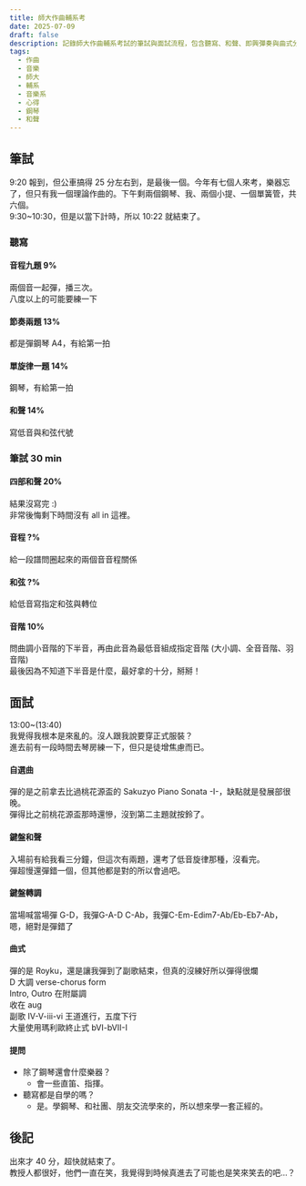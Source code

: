 ```yaml
---
title: 師大作曲輔系考
date: 2025-07-09
draft: false
description: 記錄師大作曲輔系考試的筆試與面試流程，包含聽寫、和聲、即興彈奏與曲式分析等細節，並附上個人心情與反思。
tags:
  - 作曲
  - 音樂
  - 師大
  - 輔系
  - 音樂系
  - 心得
  - 鋼琴
  - 和聲
---
```

## 筆試
9:20 報到，但公車搞得 25 分左右到，是最後一個。今年有七個人來考，樂器忘了，但只有我一個理論作曲的。下午剩兩個鋼琴、我、兩個小提、一個單簧管，共六個。\
9:30~10:30，但是以當下計時，所以 10:22 就結束了。
### 聽寫
#### 音程九題 9%
兩個音一起彈，播三次。\
八度以上的可能要練一下
#### 節奏兩題 13%
都是彈鋼琴 A4，有給第一拍
#### 單旋律一題 14%
鋼琴，有給第一拍
#### 和聲 14%
寫低音與和弦代號
### 筆試 30 min
#### 四部和聲 20%
結果沒寫完 :)\
非常後悔剩下時間沒有 all in 這裡。
#### 音程 ?%
給一段譜問圈起來的兩個音音程關係
#### 和弦 ?%
給低音寫指定和弦與轉位
#### 音階 10%
問曲調小音階的下半音，再由此音為最低音組成指定音階 (大小調、全音音階、羽音階)\
最後因為不知道下半音是什麼，最好拿的十分，掰掰！
## 面試
13:00~(13:40) \
我覺得我根本是來亂的。沒人跟我說要穿正式服裝？ \
進去前有一段時間去琴房練一下，但只是徒增焦慮而已。
#### 自選曲
彈的是之前拿去比過桃花源盃的 Sakuzyo Piano Sonata -I-，缺點就是發展部很晚。\
彈得比之前桃花源盃那時還慘，沒到第二主題就按鈴了。
#### 鍵盤和聲
入場前有給我看三分鐘，但這次有兩題，還考了低音旋律那種，沒看完。\
彈超慢還彈錯一個，但其他都是對的所以會過吧。
#### 鍵盤轉調
當場喊當場彈
G-D，我彈G-A-D
C-Ab，我彈C-Em-Edim7-Ab/Eb-Eb7-Ab，嗯，絕對是彈錯了
#### 曲式
彈的是 Royku，還是讓我彈到了副歌結束，但真的沒練好所以彈得很爛 \
D 大調 verse-chorus form \
Intro, Outro 在附屬調 \
收在 aug \
副歌 IV-V-iii-vi 王道進行，五度下行 \
大量使用瑪利歐終止式 bVI-bVII-I 
#### 提問
- 除了鋼琴還會什麼樂器？
	- 會一些直笛、指揮。
- 聽寫都是自學的嗎？
	- 是。學鋼琴、和社團、朋友交流學來的，所以想來學一套正經的。
## 後記
出來才 40 分，超快就結束了。\
教授人都很好，他們一直在笑，我覺得到時候真進去了可能也是笑來笑去的吧…？